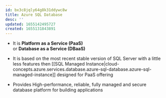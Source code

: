 ```yaml
---
id: bx3c8jqly64g8k31ddywc8w
title: Azure SQL Database
desc: ''
updated: 1655142495727
created: 1655131843891
---
```


* It is **Platform as a Service (PaaS)**  
  or **Database as a Service (DBaaS)**

* It is based on the most recent stable version of SQL Server with a little less features then [[SQL Managed Instance|cloud-concepts.azure.services.database.azure-sql-database.azure-sql-managed-instance]] designed for PaaS offering

* Provides High-performance, reliable, fully managed and secure database platform for building applications

 
